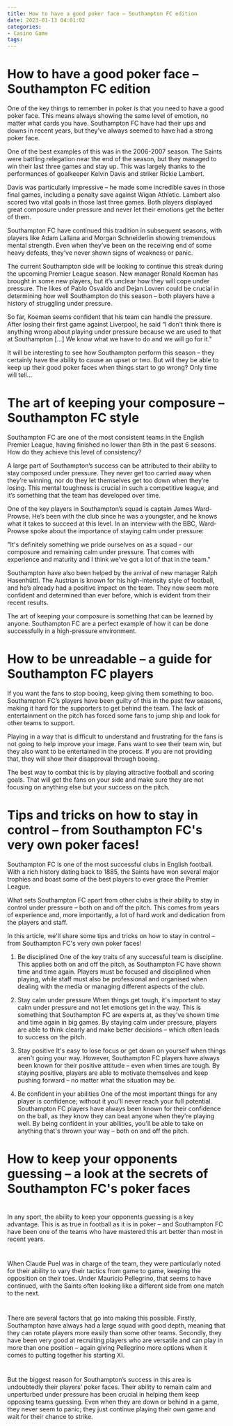 ```yaml
---
title: How to have a good poker face – Southampton FC edition 
date: 2023-01-13 04:01:02
categories:
- Casino Game
tags:
---
```



#  How to have a good poker face – Southampton FC edition 

One of the key things to remember in poker is that you need to have a good poker face. This means always showing the same level of emotion, no matter what cards you have. Southampton FC have had their ups and downs in recent years, but they’ve always seemed to have had a strong poker face.

One of the best examples of this was in the 2006-2007 season. The Saints were battling relegation near the end of the season, but they managed to win their last three games and stay up. This was largely thanks to the performances of goalkeeper Kelvin Davis and striker Rickie Lambert.

Davis was particularly impressive – he made some incredible saves in those final games, including a penalty save against Wigan Athletic. Lambert also scored two vital goals in those last three games. Both players displayed great composure under pressure and never let their emotions get the better of them.

Southampton FC have continued this tradition in subsequent seasons, with players like Adam Lallana and Morgan Schneiderlin showing tremendous mental strength. Even when they’ve been on the receiving end of some heavy defeats, they’ve never shown signs of weakness or panic.

The current Southampton side will be looking to continue this streak during the upcoming Premier League season. New manager Ronald Koeman has brought in some new players, but it’s unclear how they will cope under pressure. The likes of Pablo Osvaldo and Dejan Lovren could be crucial in determining how well Southampton do this season – both players have a history of struggling under pressure.

So far, Koeman seems confident that his team can handle the pressure. After losing their first game against Liverpool, he said “I don’t think there is anything wrong about playing under pressure because we are used to that at Southampton […] We know what we have to do and we will go for it." 

It will be interesting to see how Southampton perform this season – they certainly have the ability to cause an upset or two. But will they be able to keep up their good poker faces when things start to go wrong? Only time will tell…

#  The art of keeping your composure – Southampton FC style 

Southampton FC are one of the most consistent teams in the English Premier League, having finished no lower than 8th in the past 6 seasons. How do they achieve this level of consistency?

A large part of Southampton’s success can be attributed to their ability to stay composed under pressure. They never get too carried away when they’re winning, nor do they let themselves get too down when they’re losing. This mental toughness is crucial in such a competitive league, and it’s something that the team has developed over time.

One of the key players in Southampton’s squad is captain James Ward-Prowse. He’s been with the club since he was a youngster, and he knows what it takes to succeed at this level. In an interview with the BBC, Ward-Prowse spoke about the importance of staying calm under pressure:

"It's definitely something we pride ourselves on as a squad - our composure and remaining calm under pressure. That comes with experience and maturity and I think we've got a lot of that in the team."

Southampton have also been helped by the arrival of new manager Ralph Hasenhüttl. The Austrian is known for his high-intensity style of football, and he’s already had a positive impact on the team. They now seem more confident and determined than ever before, which is evident from their recent results.

The art of keeping your composure is something that can be learned by anyone. Southampton FC are a perfect example of how it can be done successfully in a high-pressure environment.

#  How to be unreadable – a guide for Southampton FC players 

If you want the fans to stop booing, keep giving them something to boo. Southampton FC’s players have been guilty of this in the past few seasons, making it hard for the supporters to get behind the team. The lack of entertainment on the pitch has forced some fans to jump ship and look for other teams to support.

Playing in a way that is difficult to understand and frustrating for the fans is not going to help improve your image. Fans want to see their team win, but they also want to be entertained in the process. If you are not providing that, they will show their disapproval through booing.

The best way to combat this is by playing attractive football and scoring goals. That will get the fans on your side and make sure they are not focusing on anything else but your success on the pitch.

#  Tips and tricks on how to stay in control – from Southampton FC's very own poker faces! 

Southampton FC is one of the most successful clubs in English football. With a rich history dating back to 1885, the Saints have won several major trophies and boast some of the best players to ever grace the Premier League.

What sets Southampton FC apart from other clubs is their ability to stay in control under pressure – both on and off the pitch. This comes from years of experience and, more importantly, a lot of hard work and dedication from the players and staff.

In this article, we'll share some tips and tricks on how to stay in control – from Southampton FC's very own poker faces!

1. Be disciplined
One of the key traits of any successful team is discipline. This applies both on and off the pitch, as Southampton FC have shown time and time again. Players must be focused and disciplined when playing, while staff must also be professional and organised when dealing with the media or managing different aspects of the club.

2. Stay calm under pressure
When things get tough, it's important to stay calm under pressure and not let emotions get in the way. This is something that Southampton FC are experts at, as they've shown time and time again in big games. By staying calm under pressure, players are able to think clearly and make better decisions – which often leads to success on the pitch.

3. Stay positive
It's easy to lose focus or get down on yourself when things aren't going your way. However, Southampton FC players have always been known for their positive attitude – even when times are tough. By staying positive, players are able to motivate themselves and keep pushing forward – no matter what the situation may be.

4. Be confident in your abilities
One of the most important things for any player is confidence; without it you'll never reach your full potential. Southampton FC players have always been known for their confidence on the ball, as they know they can beat anyone when they're playing well. By being confident in your abilities, you'll be able to take on anything that's thrown your way – both on and off the pitch.

#  How to keep your opponents guessing – a look at the secrets of Southampton FC's poker faces

#

In any sport, the ability to keep your opponents guessing is a key advantage. This is as true in football as it is in poker – and Southampton FC have been one of the teams who have mastered this art better than most in recent years.

#

When Claude Puel was in charge of the team, they were particularly noted for their ability to vary their tactics from game to game, keeping the opposition on their toes. Under Mauricio Pellegrino, that seems to have continued, with the Saints often looking like a different side from one match to the next.

#

There are several factors that go into making this possible. Firstly, Southampton have always had a large squad with good depth, meaning that they can rotate players more easily than some other teams. Secondly, they have been very good at recruiting players who are versatile and can play in more than one position – again giving Pellegrino more options when it comes to putting together his starting XI.

#

But the biggest reason for Southampton’s success in this area is undoubtedly their players’ poker faces. Their ability to remain calm and unperturbed under pressure has been crucial in helping them keep opposing teams guessing. Even when they are down or behind in a game, they never seem to panic; they just continue playing their own game and wait for their chance to strike.

#